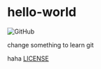 # hello-world
![GitHub](https://img.shields.io/github/license/bartdong/hello-world)

change something to learn git

haha [LICENSE](LICENSE)
